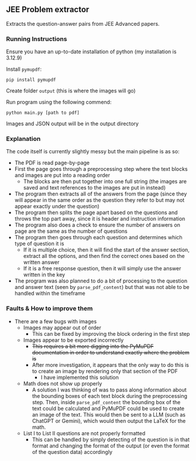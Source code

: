 ## JEE Problem extractor

Extracts the question-answer pairs from JEE Advanced papers.

### Running Instructions

Ensure you have an up-to-date installation of python (my installation is 3.12.9)

Install `pymupdf`:

```
pip install pymupdf
```

Create folder `output` (this is where the images will go)

Run program using the following commend:

```
python main.py [path to pdf]
```

Images and JSON output will be in the output directory

### Explanation

The code itself is currently slightly messy but the main pipeline is as so:

-   The PDF is read page-by-page
-   First the page goes through a preprocessing step where the text blocks and images are put into a reading order
    -   The blocks are then put together into one full string (the images are saved and text references to the images are put in instead)
-   The program then extracts all of the answers from the page (since they will appear in the same order as the question they refer to but may not appear exactly under the question)
-   The program then splits the page apart based on the questions and throws the top part away, since it is header and instruction information
-   The program also does a check to ensure the number of answers on page are the same as the number of questions
-   The program then goes through each question and determines which type of question it is
    -   If it is multiple choice, then it will find the start of the answer section, extract all the options, and then find the correct ones based on the written answer
    -   If it is a free response question, then it will simply use the answer written in the key
-   The program was also planned to do a bit of processing to the question and answer text (seen by `parse_pdf_content`) but that was not able to be handled within the timeframe

### Faults & How to improve them

-   There are a few bugs with images
    -   Images may appear out of order
        -   This can be fixed by improving the block ordering in the first step
    -   Images appear to be exported incorrectly
        -   ~~This requires a bit more digging into the PyMuPDF documentation in order to understand exactly where the problem is~~
        -   After more investigation, it appears that the only way to do this is to create an image by rendering only that section of the PDF
            -   I have implemented this solution
    -   Math does not show up properly
        -   A solution I was thinking of was to pass along information about the bounding boxes of each text block during the preprocessing step. Then, inside `parse_pdf_content` the bounding box of the text could be calculated and PyMuPDF could be used to create an image of the text. This would then be sent to a LLM (such as ChatGPT or Gemini), which would then output the LaTeX for the math.
    - List I to List II questions are not properly formatted
        - This can be handled by simply detecting of the question is in that format and changing the format of the output (or even the format of the question data) accordingly
